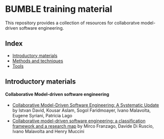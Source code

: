 # BUMBLE training material 

This repository provides a collection of resources for collaboratve model-driven software engineering.  

## Index

* [Introductory materials](#introductory-materials)
* [Methods and techniques](#methods-and-techniques)
* [Tools](#tools)

## Introductory materials

#### Collaborative Model-driven software engineering 
* [Collaborative Model-Driven Software Engineering: A Systematic Update](http://www.ivanomalavolta.com/files/papers/MODELS_2021.pdf) by Istvan David, Kousar Aslam, Sogol Faridmoayer, Ivano Malavolta, Eugene Syriani, Patricia Lago
* [Collaborative model-driven software engineering: a classification framework and a research map](http://people.disim.univaq.it/mirco.franzago/collaborativeMDSE/papers/collaborativeMDSE_TSE_accepted.pdf) by Mirco Franzago, Davide Di Ruscio, Ivano Malavolta and Henry Muccini
